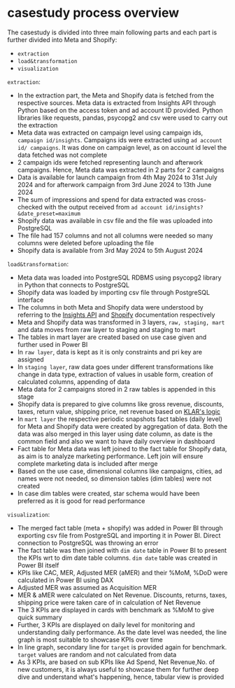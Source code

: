 # casestudy process overview

The casestudy is divided into three main following parts and each part is further divided into Meta and Shopify:

* ```extraction```
* ```load&transformation```
* ```visualization```

```extraction```: 
* In the extraction part, the Meta and Shopify data is fetched from the respective sources. Meta data is extracted from Insights API through Python based on the access token and ad account ID provided. Python libraries like requests, pandas, psycopg2 and csv were used to carry out the extraction
* Meta data was extracted on campaign level using campaign ids, ```campaign id/insights```. Campaigns ids were extracted using ```ad account id/ campaigns```. It was done on campaign level, as on account id level the data fetched was not complete
* 2 campaign ids were fetched representing launch and afterwork campaigns. Hence, Meta data was extracted in 2 parts for 2 campaigns
* Data is available for launch campaign from 4th May 2024 to 31st July 2024 and for afterwork campaign from 3rd June 2024 to 13th June 2024
* The sum of impressions and spend for data extracted was cross-checked with the output received from ```ad account id/insights?&date_preset=maximum```
* Shopify data was available in csv file and the file was uploaded into PostgreSQL
* The file had 157 columns and not all columns were needed so many columns were deleted before uploading the file
* Shopify data is available from 3rd May 2024 to 5th August 2024


```load&transformation```: 
* Meta data was loaded into PostgreSQL RDBMS using psycopg2 library in Python that connects to PostgreSQL
* Shopify data was loaded by importing csv file through PostgreSQL interface
* The columns in both Meta and Shopify data were understood by referring to the [Insights API](https://developers.facebook.com/docs/marketing-api/reference/ad-account/insights) and [Shopify](https://help.shopify.com/en/manual/fulfillment/managing-orders/exporting-orders) documentation respectively 
* Meta and Shopify data was transformed in 3 layers, ```raw, staging, mart``` and data moves from raw layer to staging and staging to mart
* The tables in mart layer are created based on use case given and further used in Power BI
* In ```raw layer```, data is kept as it is only constraints and pri key are assigned
* In ```staging layer```, raw data goes under different transformations like change in data type, extraction of values in usable form, creation of calculated columns, appending of data
*  Meta data for 2 campaigns stored in 2 raw tables is appended in this stage
*  Shopify data is prepared to give columns like gross revenue, discounts, taxes, return value, shipping price, net revenue based on [KLAR's logic](https://help.getklar.com/en/articles/6127409-revenue-defintion-klar-vs-shopify)
* In ```mart layer``` the respective periodic snapshots fact tables (daily level) for Meta and Shopify data were created by aggregation of data. Both the data was also merged in this layer using date column, as date is the common field and also we want to have daily overview in dashboard
* Fact table for Meta data was left joined to the fact table for Shopify data, as aim is to analyze marketing performance. Left join will ensure complete marketing data is included after merge
* Based on the use case, dimensional columns like campaigns, cities, ad names were not needed, so dimension tables (dim tables) were not created
* In case dim tables were created, star schema would have been preferred as it is good for read performance


```visualization```:
* The merged fact table (meta + shopify) was added in Power BI through exporting csv file from PostgreSQL and importing it in Power BI. Direct connection to PostgreSQL was throwing an error
* The fact table was then joined with ```dim date``` table in Power BI to present the KPIs wrt to dim date table columns. ```dim date``` table was created in Power BI itself
* KPIs like CAC, MER, Adjusted MER (aMER) and their %MoM, %DoD were calculated in Power BI using DAX
* Adjusted MER was assumed as Acquisition MER
* MER & aMER were calculated on Net Revenue. Discounts, returns, taxes, shipping price were taken care of in calculation of Net Revenue
* The 3 KPIs are displayed in cards with benchmark as %MoM to give quick summary
* Further, 3 KPIs are displayed on daily level for monitoring and understanding daily performance. As the date level was needed, the line graph is most suitable to showcase KPIs over time
* In line graph, secondary line for ```target``` is provided again for benchmark. ```target``` values are random and not calculated from data
* As 3 KPIs, are based on sub KPIs like Ad Spend, Net Revenue,No. of new customers, it is always useful to showcase them for further deep dive and understand what's happening, hence, tabular view is provided 
